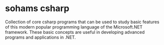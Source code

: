 # sohams csharp

Collection of core csharp programs that can be used to study basic features of this modern popular programming language of the Microsoft.NET framework. These basic concepts are useful in developing advanced programs and applications in .NET.

